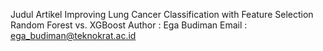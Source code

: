 Judul Artikel 
Improving Lung Cancer Classification with Feature Selection Random Forest vs. XGBoost
Author : Ega Budiman
Email : ega_budiman@teknokrat.ac.id
